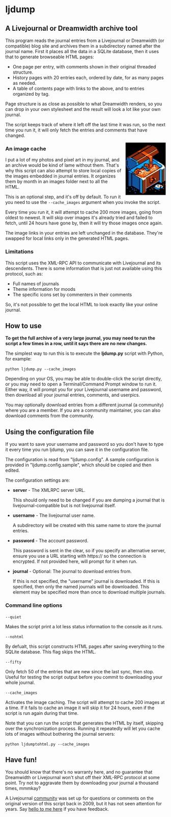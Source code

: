 # ljdump # 

## A Livejournal or Dreamwidth archive tool ##

This program reads the journal entries from a Livejournal or Dreamwidth (or compatible) blog site and archives them in a subdirectory named after the journal name.  First it places all the data in a SQLite database, then it uses that to generate browseable HTML pages:

* One page per entry, with comments shown in their original threaded structure.
* History pages with 20 entries each, ordered by date, for as many pages as needed.
* A table of contents page with links to the above, and to entries organized by tag.

Page structure is as close as possible to what Dreamwidth renders, so you can drop in your own stylesheet and the result will look a lot like your own journal.

The script keeps track of where it left off the last time it was run, so the next time you run it, it will only fetch the entries and comments that have changed.

<img src="treasure.jpg" style="max-width:25%;float:right;padding-left:0.7em;">

### An image cache ###

I put a lot of my photos and pixel art in my journal, and an archive would be kind of lame without them.  That's why this script can also attempt to store local copies of the images embedded in journal entries.  It organizes them by month in an images folder next to all the HTML.

This is an optional step, and it's off by default.  To run it you need to use the `--cache_images` argument when you invoke the script.

Every time you run it, it will attempt to cache 200 more images, going from oldest to newest.  It will skip over images it's already tried and failed to fetch, until 24 hours have gone by, then it will try those images once again.

The image links in your entries are left unchanged in the database.  They're swapped for local links only in the generated HTML pages.

### Limitations ###

This script uses the XML-RPC API to communicate with Livejournal and its descendents.  There is some information that is just not available using this protocol, such as:

* Full names of journals
* Theme information for moods
* The specific icons set by commenters in their comments

So, it's not possible to get the local HTML to look exactly like your online journal.

## How to use ##

__To get the full archive of a very large journal, you may need to run the script a few times in a row, until it says there are no new changes.__

The simplest way to run this is to execute the **ljdump.py** script with Python, for example:

`python ljdump.py --cache_images`

Depending on your OS, you may be able to double-click the script directly, or you may need to open a Terminal/Command Prompt window to run it. Either way, it will prompt you for your Livejournal username and password, then download all your journal entries, comments, and userpics.

You may optionally download entries from a different journal (a community) where you are a member. If you are a community maintainer, you can also download comments from the community.

## Using the configuration file ##

If you want to save your username and password so you don't have to type it every time you run ljdump, you can save it in the configuration file.

The configuration is read from "ljdump.config". A sample configuration is provided in "ljdump.config.sample", which should be copied and then edited.

The configuration settings are:

* __server__ - The XMLRPC server URL.

  This should only need to be changed if you are dumping a journal that is livejournal-compatible but is not livejournal itself.

* __username__ - The livejournal user name.

  A subdirectory will be created with this same name to store the journal entries.

* __password__ - The account password.

  This password is sent in the clear, so if you specify an alternative server, ensure you use a URL starting with https:// so the connection is encrypted. If not provided here, will prompt for it when run.

* __journal__ - Optional: The journal to download entries from.

  If this is not specified, the "username" journal is downloaded. If this is specified, then only the named journals will be downloaded.  This element may be specified more than once to download multiple journals.

### Command line options ###

`--quiet`

Makes the script print a lot less status information to the console as it runs.

`--nohtml`

By defualt, this script constructs HTML pages after saving everything to the SQLite database.  This flag skips the HTML.

`--fifty`

Only fetch 50 of the entries that are new since the last sync, then stop.  Useful for testing the script output before you commit to downloading your whole journal.

`--cache_images`

Activates the image caching.  The script will attempt to cache 200 images at a time.  If it fails to cache an image it will skip it for 24 hours, even if the script is run again during that time.

Note that you can run the script that generates the HTML by itself, skipping over the synchronization process.  Running it repeatedly will let you cache lots of images without bothering the journal servers:

`python ljdumptohtml.py --cache_images`

## Have fun!  ##

You should know that there's no warranty here, and no guarantee that Dreamwidth or Livejournal won't shut off their XML-RPC protocol at some point.  Try not to aggravate them by downloading your journal a thousand times, mmmkay?

A Livejournal [community](https://ljdump.livejournal.com) was set up for questions or comments on the original version of this script back in 2009, but it has not seen attention for years.  Say [hello to me here](https://garote.dreamwidth.org/330489.html) if you have feedback.
